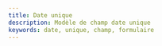 ```yaml
---
title: Date unique
description: Modèle de champ date unique
keywords: date, unique, champ, formulaire
---
```

